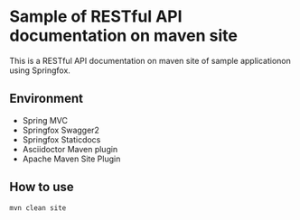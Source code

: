 # Sample of RESTful API documentation on maven site

This is a RESTful API documentation on maven site of sample applicationon using Springfox.

## Environment

* Spring MVC
* Springfox Swagger2
* Springfox Staticdocs
* Asciidoctor Maven plugin
* Apache Maven Site Plugin

## How to use

```sh
mvn clean site
```